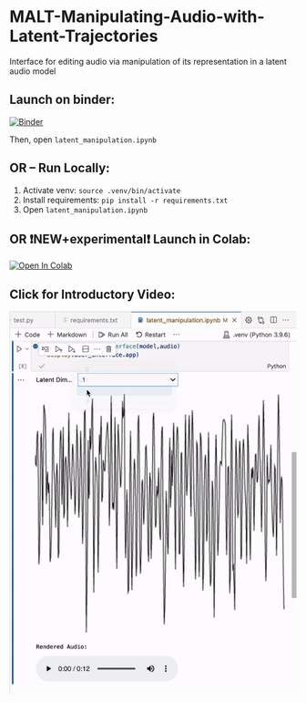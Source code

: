 # MALT-Manipulating-Audio-with-Latent-Trajectories
 Interface for editing audio via manipulation of its representation in a latent audio model


## Launch on binder:
[![Binder](https://mybinder.org/badge_logo.svg)](https://mybinder.org/v2/gh/anonsubmission-del/MALT-Notebook/HEAD)

Then, open `latent_manipulation.ipynb`

## OR – Run Locally:

1. Activate venv: `source .venv/bin/activate`
2. Install requirements: `pip install -r requirements.txt`
3. Open `latent_manipulation.ipynb`

## OR ❗NEW+experimental❗ Launch in Colab: 
[![Open In Colab](https://colab.research.google.com/assets/colab-badge.svg)](https://colab.research.google.com/github/anonsubmission-del/MALT-Notebook/blob/main/latent_manipulation.ipynb)


## Click for Introductory Video:

[![editing a latent trajectory](/assets/images/interface.gif)](https://youtu.be/I8BQh7oHytc)
